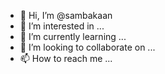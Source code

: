 - 👋 Hi, I’m @sambakaan
- 👀 I’m interested in ...
- 🌱 I’m currently learning ...
- 💞️ I’m looking to collaborate on ...
- 📫 How to reach me ...

<!---
sambakaan/sambakaan is a ✨ special ✨ repository because its `README.md` (this file) appears on your GitHub profile.
You can click the Preview link to take a look at your changes.
--->
